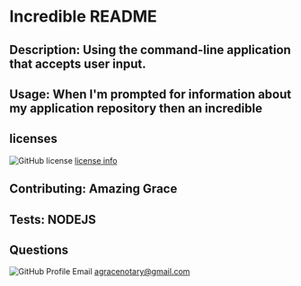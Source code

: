 # Incredible README
## Description: Using the command-line application that accepts user input.
## Usage: When I'm prompted for information about my application repository then an incredible      

## licenses
![GitHub license](https://img.shields.io/badge/license-MIT-blue.svg)
[license info](https://choosealicense.com/licenses/)
## Contributing: Amazing Grace
## Tests: NODEJS
## Questions
![GitHub Profile](https://github.com/)
Email agracenotary@gmail.com
